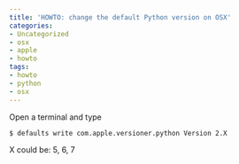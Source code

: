 ```yaml
---
title: 'HOWTO: change the default Python version on OSX'
categories:
- Uncategorized
- osx
- apple
- howto
tags:
- howto
- python
- osx
---
```

Open a terminal and type

    
    
    $ defaults write com.apple.versioner.python Version 2.X

  
X could be: 5, 6, 7

